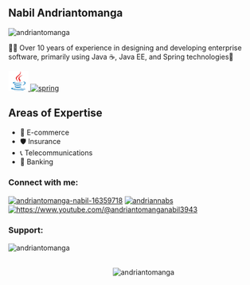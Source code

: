 ##  Nabil Andriantomanga

<p align="left"> <img src="https://komarev.com/ghpvc/?username=andriantomanga&label=Profile%20views&color=0e75b6&style=flat" alt="andriantomanga" /> </p>


👨‍💻 Over 10 years of experience in designing and developing enterprise software, primarily using Java ☕, Java EE, and Spring technologies🌱
<p>
<a href="https://www.java.com" target="_blank" rel="noreferrer"> <img src="https://raw.githubusercontent.com/devicons/devicon/master/icons/java/java-original.svg" alt="java" width="40" height="40"/> </a>
<a href="https://spring.io/" target="_blank" rel="noreferrer"> <img src="https://www.vectorlogo.zone/logos/springio/springio-icon.svg" alt="spring" width="40" height="40"/> </a>
</p>

##  Areas of Expertise
- 🛒 E-commerce
- 🛡️ Insurance
- 📞 Telecommunications
- 🏦 Banking

<h3 align="left">Connect with me:</h3>
<p align="left">
<a href="https://linkedin.com/in/andriantomanga-nabil-16359718" target="blank"><img align="center" src="https://raw.githubusercontent.com/rahuldkjain/github-profile-readme-generator/master/src/images/icons/Social/linked-in-alt.svg" alt="andriantomanga-nabil-16359718" height="30" width="40" /></a>
<a href="https://instagram.com/andriannabs" target="_blank"><img align="center" src="https://raw.githubusercontent.com/rahuldkjain/github-profile-readme-generator/master/src/images/icons/Social/instagram.svg" alt="andriannabs" height="30" width="40" /></a>
<a href="[https://www.youtube.com/c/https://www.youtube.com/@andriantomanganabil3943](https://www.youtube.com/@andriantomanganabil3943)" target="_blank"><img align="center" src="https://raw.githubusercontent.com/rahuldkjain/github-profile-readme-generator/master/src/images/icons/Social/youtube.svg" alt="https://www.youtube.com/@andriantomanganabil3943" height="30" width="40" /></a>
</p>

<h3 align="left">Support:</h3>
<p><a href="https://www.buymeacoffee.com/andriantomanga"> <img align="left" src="https://cdn.buymeacoffee.com/buttons/v2/default-yellow.png" height="50" width="210" alt="andriantomanga" /></a></p><br><br>

<p><img align="center" src="https://github-readme-stats.vercel.app/api/top-langs?username=andriantomanga&show_icons=true&locale=en&layout=compact" alt="andriantomanga" /></p>

